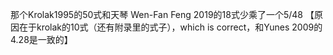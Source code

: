 那个Krolak1995的50式和天琴 Wen-Fan Feng 2019的18式少乘了一个5/48 【原因在于krolak的10式（还有附录里的式子），which is correct，和Yunes 2009的4.28是一致的】



